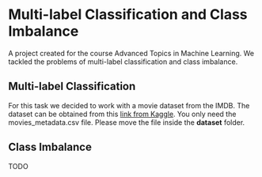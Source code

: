 # Multi-label Classification and Class Imbalance
A project created for the course Advanced Topics in Machine Learning.
We tackled the problems of multi-label classification and class imbalance.

## Multi-label Classification
For this task we decided to work with a movie dataset from the IMDB. The dataset can be obtained from this [link from Kaggle](https://www.kaggle.com/rounakbanik/the-movies-dataset?select=movies_metadata.csv). 
You only need the movies_metadata.csv file. Please move the file inside the **dataset** folder.
## Class Imbalance
TODO